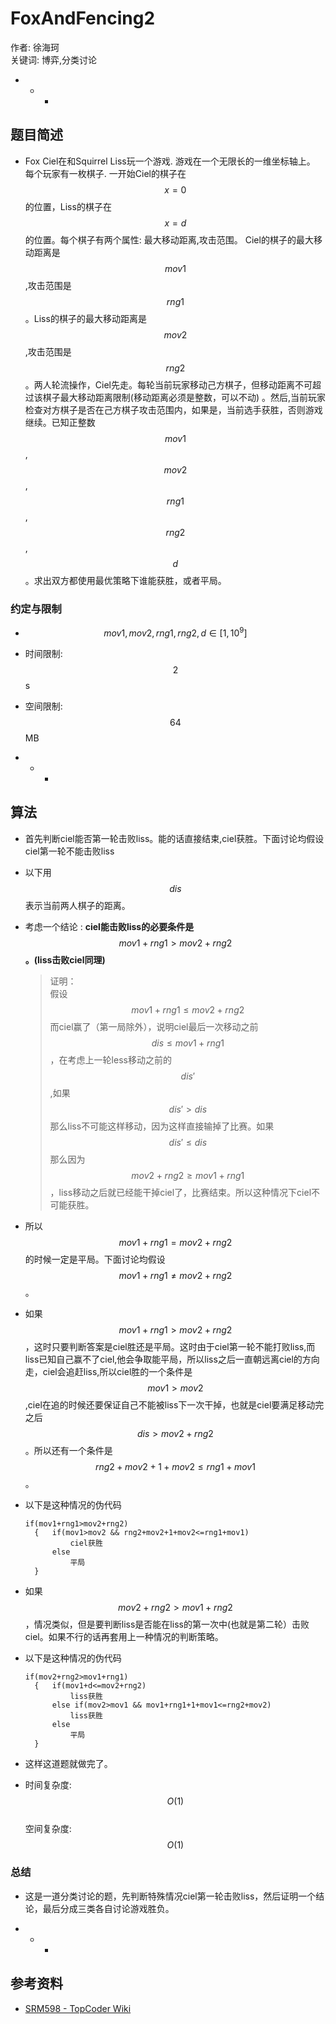 # FoxAndFencing2

作者: 徐海珂  
关键词: 博弈,分类讨论

* * -

## 题目简述

* Fox Ciel在和Squirrel Liss玩一个游戏. 游戏在一个无限长的一维坐标轴上。 每个玩家有一枚棋子. 一开始Ciel的棋子在$$x=0$$的位置，Liss的棋子在$$x=d$$的位置。每个棋子有两个属性: 最大移动距离,攻击范围。 Ciel的棋子的最大移动距离是$$mov1$$,攻击范围是$$rng1$$。Liss的棋子的最大移动距离是$$mov2$$,攻击范围是$$rng2$$。两人轮流操作，Ciel先走。每轮当前玩家移动己方棋子，但移动距离不可超过该棋子最大移动距离限制\(移动距离必须是整数，可以不动\) 。然后,当前玩家检查对方棋子是否在己方棋子攻击范围内，如果是，当前选手获胜，否则游戏继续。已知正整数$$mov1$$,$$mov2$$,$$rng1$$,$$rng2$$,$$d$$。求出双方都使用最优策略下谁能获胜，或者平局。

### 约定与限制

* $$mov1,mov2,rng1,rng2,d \in [1,10^9]$$
* 时间限制: $$2$$s
* 空间限制: $$64$$MB

* * -

## 算法

* 首先判断ciel能否第一轮击败liss。能的话直接结束,ciel获胜。下面讨论均假设ciel第一轮不能击败liss
* 以下用$$dis$$表示当前两人棋子的距离。
* 考虑一个结论 : **ciel能击败liss的必要条件是**$$mov1+rng1\gt mov2+rng2$$**。\(liss击败ciel同理\)**
  > 证明：  
  > 假设$$mov1+rng1 \le mov2+rng2$$而ciel赢了（第一局除外），说明ciel最后一次移动之前$$dis\le mov1+rng1$$，在考虑上一轮less移动之前的$$dis'$$,如果$$dis'\gt dis$$那么liss不可能这样移动，因为这样直接输掉了比赛。如果$$dis'\le dis$$那么因为$$mov2+rng2\ge mov1+rng1$$，liss移动之后就已经能干掉ciel了，比赛结束。所以这种情况下ciel不可能获胜。
* 所以$$mov1+rng1=mov2+rng2$$的时候一定是平局。下面讨论均假设$$mov1+rng1\neq mov2+rng2$$。
* 如果$$mov1+rng1\gt mov2+rng2$$，这时只要判断答案是ciel胜还是平局。这时由于ciel第一轮不能打败liss,而liss已知自己赢不了ciel,他会争取能平局，所以liss之后一直朝远离ciel的方向走，ciel会追赶liss,所以ciel胜的一个条件是$$mov1\gt mov2$$,ciel在追的时候还要保证自己不能被liss下一次干掉，也就是ciel要满足移动完之后$$dis\gt mov2+rng2$$。所以还有一个条件是$$rng2+mov2+1+mov2\le rng1+mov1$$。
* 以下是这种情况的伪代码
  ```
  if(mov1+rng1>mov2+rng2)
    {   if(mov1>mov2 && rng2+mov2+1+mov2<=rng1+mov1)
            ciel获胜
        else
            平局
    }
  ```
* 如果$$mov2+rng2\gt mov1+rng2$$，情况类似，但是要判断liss是否能在liss的第一次中\(也就是第二轮）击败ciel。如果不行的话再套用上一种情况的判断策略。
* 以下是这种情况的伪代码
  ```
  if(mov2+rng2>mov1+rng1)
    {   if(mov1+d<=mov2+rng2)
            liss获胜
        else if(mov2>mov1 && mov1+rng1+1+mov1<=rng2+mov2)
            liss获胜
        else
            平局
    }
  ```
* 这样这道题就做完了。

* 时间复杂度: $$O(1)$$  
  空间复杂度: $$O(1)$$

### 总结

* 这是一道分类讨论的题，先判断特殊情况ciel第一轮击败liss，然后证明一个结论，最后分成三类各自讨论游戏胜负。

* * -

## 参考资料

* [SRM598 - TopCoder Wiki](https://apps.topcoder.com/wiki/display/tc/SRM+598)



